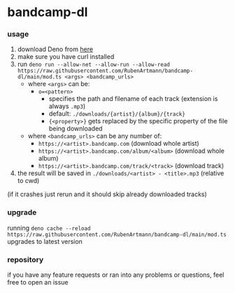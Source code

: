 # bandcamp-dl
### usage
1. download Deno from [here](https://deno.land/#installation)
2. make sure you have curl installed
3. run ```deno run --allow-net --allow-run --allow-read https://raw.githubusercontent.com/RubenArtmann/bandcamp-dl/main/mod.ts <args> <bandcamp_urls>```
	* where ```<args>``` can be:
		* ```o=<pattern>```
			* specifies the path and filename of each track (extension is always ```.mp3```)
			* default: ```./downloads/{artist}/{album}/{track}```
			* ```{<property>}``` gets replaced by the specific property of the file being downloaded 
	* where ```<bandcamp_urls>``` can be any number of:
		* ```https://<artist>.bandcamp.com``` (download whole artist)
		* ```https://<artist>.bandcamp.com/album/<album>``` (download whole album)
		* ```https://<artist>.bandcamp.com/track/<track>``` (download track)
4. the result will be saved in ```./downloads/<artist> - <title>.mp3``` (relative to cwd)

(if it crashes just rerun and it should skip already downloaded tracks)

### upgrade
running ```deno cache --reload https://raw.githubusercontent.com/RubenArtmann/bandcamp-dl/main/mod.ts``` upgrades to latest version

### repository
if you have any feature requests or ran into any problems or questions, feel free to open an issue
